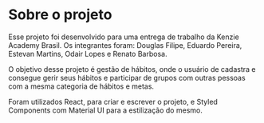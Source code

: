 # Sobre o projeto

Esse projeto foi desenvolvido para uma entrega de trabalho da Kenzie Academy Brasil. Os integrantes foram: Douglas Filipe, Eduardo Pereira, Estevan Martins, Odair Lopes e Renato Barbosa.

O objetivo desse projeto é gestão de hábitos, onde o usuário de cadastra e consegue gerir seus hábitos e participar de grupos com outras pessoas com a mesma categoria de hábitos e metas.


Foram utilizados React, para criar e escrever o projeto, e Styled Components com Material UI para a estilização do mesmo.
